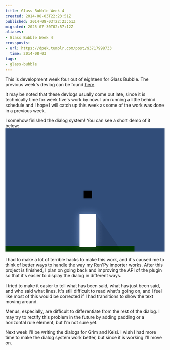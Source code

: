 ```yaml
---
title: Glass Bubble Week 4
created: 2014-08-03T22:23:51Z
published: 2014-08-03T22:23:51Z
migrated: 2025-07-30T02:57:12Z
aliases:
- Glass Bubble Week 4
crossposts:
- url: https://dpek.tumblr.com/post/93717998733
  time: 2014-08-03
tags:
- glass-bubble
---
```


This is development week four out of eighteen for Glass Bubble. The previous week's devlog can be found [here](20140727000835.md).

It may be noted that these devlogs usually come out late, since it is technically time for week five's work by now. I am running a little behind schedule and I hope I will catch up this week as some of the work was done in a previous week.

I somehow finished the dialog system! You can see a short demo of it below:
![](20140803222351-glass-bubble-dialog.gif)

I had to make a lot of terrible hacks to make this work, and it's caused me to think of better ways to handle the way my Ren'Py importer works. After this project is finished, I plan on going back and improving the API of the plugin so that it's easier to display the dialog in different ways.

I tried to make it easier to tell what has been said, what has just been said, and who said what lines. It's still difficult to read what's going on, and I feel like most of this would be corrected if I had transitions to show the text moving around.

Menus, especially, are difficult to differentiate from the rest of the dialog. I may try to rectify this problem in the future by adding padding or a horizontal rule element, but I'm not sure yet.

Next week I'll be writing the dialogs for Grim and Kelsi. I wish I had more time to make the dialog system work better, but since it is working I'll move on.
